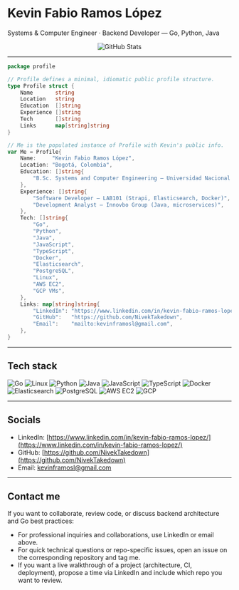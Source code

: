 # Kevin Fabio Ramos López

Systems & Computer Engineer · Backend Developer — Go, Python, Java

<p align="center">
  <img src="https://github-readme-stats-sigma-five.vercel.app/api?username=NivekTakedown&show_icons=true&theme=gotham&hide_border=false&include_all_commits=true&count_private=true" alt="GitHub Stats" />
</p>

---



```go
package profile

// Profile defines a minimal, idiomatic public profile structure.
type Profile struct {
	Name       string
	Location   string
	Education  []string
	Experience []string
	Tech       []string
	Links      map[string]string
}

// Me is the populated instance of Profile with Kevin's public info.
var Me = Profile{
	Name:     "Kevin Fabio Ramos López",
	Location: "Bogotá, Colombia",
	Education: []string{
		"B.Sc. Systems and Computer Engineering — Universidad Nacional de Colombia (Jun 2025)",
	},
	Experience: []string{
		"Software Developer — LAB101 (Strapi, Elasticsearch, Docker)",
		"Development Analyst — Innovbo Group (Java, microservices)",
	},
	Tech: []string{
		"Go",
		"Python",
		"Java",
		"JavaScript",
		"TypeScript",
		"Docker",
		"Elasticsearch",
		"PostgreSQL",
		"Linux",
		"AWS EC2",
		"GCP VMs",
	},
	Links: map[string]string{
		"LinkedIn": "https://www.linkedin.com/in/kevin-fabio-ramos-lopez/",
		"GitHub":   "https://github.com/NivekTakedown",
		"Email":    "mailto:kevinframosl@gmail.com",
	},
}

```

---

## Tech stack

<p>
  <img alt="Go" src="https://img.shields.io/badge/Go-00ADD8?logo=go&logoColor=white" /> 
  <img alt="Linux" src="https://img.shields.io/badge/Linux-FCC624?logo=linux&logoColor=black" />
  <img alt="Python" src="https://img.shields.io/badge/Python-3776AB?logo=python&logoColor=white" />
  <img alt="Java" src="https://img.shields.io/badge/Java-007396?logo=java&logoColor=white" />
  <img alt="JavaScript" src="https://img.shields.io/badge/JavaScript-F7DF1E?logo=javascript&logoColor=black" />
  <img alt="TypeScript" src="https://img.shields.io/badge/TypeScript-3178C6?logo=typescript&logoColor=white" />
  <img alt="Docker" src="https://img.shields.io/badge/Docker-2496ED?logo=docker&logoColor=white" />
  <img alt="Elasticsearch" src="https://img.shields.io/badge/Elasticsearch-005571?logo=elasticsearch&logoColor=white" />
  <img alt="PostgreSQL" src="https://img.shields.io/badge/PostgreSQL-336791?logo=postgresql&logoColor=white" />
  <img alt="AWS EC2" src="https://img.shields.io/badge/AWS-232F3E?logo=amazon-aws&logoColor=white" />
  <img alt="GCP" src="https://img.shields.io/badge/GCP-4285F4?logo=google-cloud&logoColor=white" />
</p>

---

## Socials

* LinkedIn: [https://www.linkedin.com/in/kevin-fabio-ramos-lopez/](https://www.linkedin.com/in/kevin-fabio-ramos-lopez/)
* GitHub: [https://github.com/NivekTakedown](https://github.com/NivekTakedown)
* Email: [kevinframosl@gmail.com](mailto:kevinframosl@gmail.com)

---

## Contact me

If you want to collaborate, review code, or discuss backend architecture and Go best practices:

* For professional inquiries and collaborations, use LinkedIn or email above.
* For quick technical questions or repo-specific issues, open an issue on the corresponding repository and tag me.
* If you want a live walkthrough of a project (architecture, CI, deployment), propose a time via LinkedIn and include which repo you want to review.

